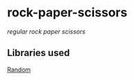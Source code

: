# rock-paper-scissors
 *regular rock paper scissors*
## Libraries used
[Random](https://docs.python.org/3/library/random.html)
